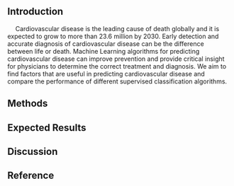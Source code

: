 ## Introduction
&emsp; Cardiovascular disease is the leading cause of death globally and it is expected to grow to more than 23.6 million by 2030. Early detection and accurate diagnosis of cardiovascular disease can be the difference between life or death. Machine Learning algorithms for predicting cardiovascular disease can improve prevention and provide critical insight for physicians to determine the correct treatment and diagnosis. We aim to find factors that are useful in predicting cardiovascular disease and compare the performance of different supervised classification algorithms.

## Methods

## Expected Results

## Discussion

## Reference
